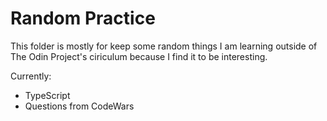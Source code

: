 # Random Practice

This folder is mostly for keep some random things I am learning outside of The Odin Project's ciriculum because I find it to be interesting.


Currently: 
- TypeScript
- Questions from CodeWars
